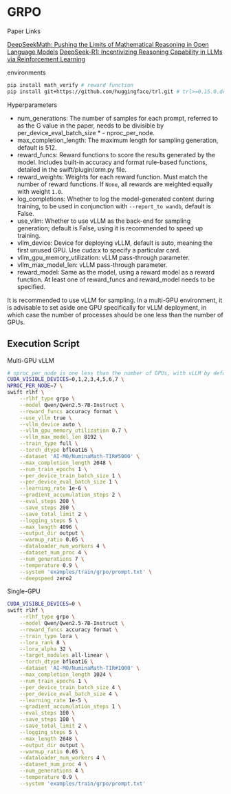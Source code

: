 # GRPO
Paper Links

[DeepSeekMath: Pushing the Limits of Mathematical Reasoning in Open Language Models](https://arxiv.org/abs/2402.03300)
[DeepSeek-R1: Incentivizing Reasoning Capability in LLMs via Reinforcement Learning](https://arxiv.org/abs/2501.12948)

environments

```bash
pip install math_verify # reward function
pip install git+https://github.com/huggingface/trl.git # trl>=0.15.0.dev0
```

Hyperparameters

- num_generations: The number of samples for each prompt, referred to as the G value in the paper, needs to be divisible by per_device_eval_batch_size * - nproc_per_node.
- max_completion_length: The maximum length for sampling generation, default is 512.
- reward_funcs: Reward functions to score the results generated by the model. Includes built-in accuracy and format rule-based functions, detailed in the swift/plugin/orm.py file.
- reward_weights: Weights for each reward function. Must match the number of reward functions. If `None`, all rewards are weighted equally with weight `1.0`.
- log_completions: Whether to log the model-generated content during training, to be used in conjunction with `--report_to wandb`, default is False.
- use_vllm: Whether to use vLLM as the back-end for sampling generation; default is False, using it is recommended to speed up training.
- vllm_device: Device for deploying vLLM, default is auto, meaning the first unused GPU. Use cuda:x to specify a particular card.
- vllm_gpu_memory_utilization: vLLM pass-through parameter.
- vllm_max_model_len: vLLM pass-through parameter.
- reward_model: Same as the model, using a reward model as a reward function. At least one of reward_funcs and reward_model needs to be specified.

It is recommended to use vLLM for sampling. In a multi-GPU environment, it is advisable to set aside one GPU specifically for vLLM deployment, in which case the number of processes should be one less than the number of GPUs.

## Execution Script
Multi-GPU vLLM
```bash
# nproc_per_node is one less than the number of GPUs, with vLLM by default deployed on the last card, i.e., cuda:7
CUDA_VISIBLE_DEVICES=0,1,2,3,4,5,6,7 \
NPROC_PER_NODE=7 \
swift rlhf \
    --rlhf_type grpo \
    --model Qwen/Qwen2.5-7B-Instruct \
    --reward_funcs accuracy format \
    --use_vllm true \
    --vllm_device auto \
    --vllm_gpu_memory_utilization 0.7 \
    --vllm_max_model_len 8192 \
    --train_type full \
    --torch_dtype bfloat16 \
    --dataset 'AI-MO/NuminaMath-TIR#5000' \
    --max_completion_length 2048 \
    --num_train_epochs 1 \
    --per_device_train_batch_size 1 \
    --per_device_eval_batch_size 1 \
    --learning_rate 1e-6 \
    --gradient_accumulation_steps 2 \
    --eval_steps 200 \
    --save_steps 200 \
    --save_total_limit 2 \
    --logging_steps 5 \
    --max_length 4096 \
    --output_dir output \
    --warmup_ratio 0.05 \
    --dataloader_num_workers 4 \
    --dataset_num_proc 4 \
    --num_generations 7 \
    --temperature 0.9 \
    --system 'examples/train/grpo/prompt.txt' \
    --deepspeed zero2
```

Single-GPU
```bash
CUDA_VISIBLE_DEVICES=0 \
swift rlhf \
    --rlhf_type grpo \
    --model Qwen/Qwen2.5-7B-Instruct \
    --reward_funcs accuracy format \
    --train_type lora \
    --lora_rank 8 \
    --lora_alpha 32 \
    --target_modules all-linear \
    --torch_dtype bfloat16 \
    --dataset 'AI-MO/NuminaMath-TIR#1000' \
    --max_completion_length 1024 \
    --num_train_epochs 1 \
    --per_device_train_batch_size 4 \
    --per_device_eval_batch_size 4 \
    --learning_rate 1e-5 \
    --gradient_accumulation_steps 1 \
    --eval_steps 100 \
    --save_steps 100 \
    --save_total_limit 2 \
    --logging_steps 5 \
    --max_length 2048 \
    --output_dir output \
    --warmup_ratio 0.05 \
    --dataloader_num_workers 4 \
    --dataset_num_proc 4 \
    --num_generations 4 \
    --temperature 0.9 \
    --system 'examples/train/grpo/prompt.txt'
```
